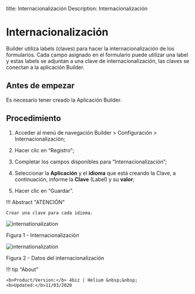 title: Internacionalización
Description: Internacionalización
# Internacionalización

Builder utiliza labels (claves) para hacer la internacionalización de los formularios. Cada campo asignado en el formulario puede utilizar una label y estas labels se adjuntan a una clave de internacionalización, las claves se conectan a la aplicación Builder.

Antes de empezar
--------------

Es necesario tener creado la Aplicación Builder.

Procedimiento
------------

1.  Acceder al menú de navegación Builder > Configuración > Internacionalización;

2.  Hacer clic en “Registro";

3.  Completar los campos disponibles para “Internacionalización”;

4.  Seleccionar la **Aplicación** y el **idioma** que está creando la Clave, a continuación, informe la **Clave** (Label) y su **valor**;

5.  Hacer clic en “Guardar”.


!!! Abstract "ATENCIÓN"

    Crear una clave para cada idioma.


![internationalization](images/builder-5.png)

Figura 1 - Internacionalización


![internationalization](images/builder-6.png)

Figura 2 - Datos del internacionalización


!!! tip "About"

    <b>Product/Version:</b> 4biz | Helium &nbsp;&nbsp;
    <b>Updated:</b>11/03/2020

